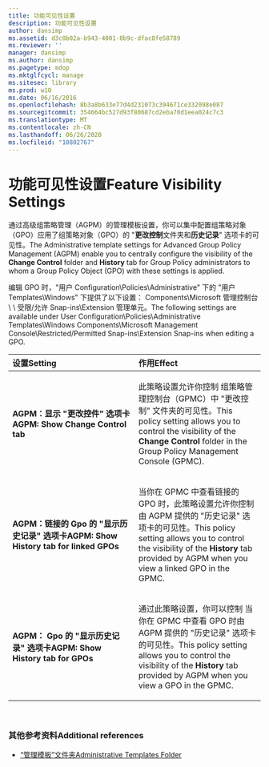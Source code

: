 ```yaml
---
title: 功能可见性设置
description: 功能可见性设置
author: dansimp
ms.assetid: d3c0b02a-b943-4001-8b9c-dfac8fe58789
ms.reviewer: ''
manager: dansimp
ms.author: dansimp
ms.pagetype: mdop
ms.mktglfcycl: manage
ms.sitesec: library
ms.prod: w10
ms.date: 06/16/2016
ms.openlocfilehash: 8b3a8b633e77d4d231073c394671ce332098e087
ms.sourcegitcommit: 354664bc527d93f80687cd2eba70d1eea024c7c3
ms.translationtype: MT
ms.contentlocale: zh-CN
ms.lasthandoff: 06/26/2020
ms.locfileid: "10802767"
---
```

# <span data-ttu-id="4ee36-103">功能可见性设置</span><span class="sxs-lookup"><span data-stu-id="4ee36-103">Feature Visibility Settings</span></span>


<span data-ttu-id="4ee36-104">通过高级组策略管理（AGPM）的管理模板设置，你可以集中配置组策略对象（GPO）应用了组策略对象（GPO）的 "**更改控制**文件夹和**历史记录**" 选项卡的可见性。</span><span class="sxs-lookup"><span data-stu-id="4ee36-104">The Administrative template settings for Advanced Group Policy Management (AGPM) enable you to centrally configure the visibility of the **Change Control** folder and **History** tab for Group Policy administrators to whom a Group Policy Object (GPO) with these settings is applied.</span></span>

<span data-ttu-id="4ee36-105">编辑 GPO 时，"用户 Configuration\\Policies\\Administrative" 下的 "用户 Templates\\Windows" 下提供了以下设置： Components\\Microsoft 管理控制台 \ \ 受限/允许 Snap-ins\\Extension 管理单元。</span><span class="sxs-lookup"><span data-stu-id="4ee36-105">The following settings are available under User Configuration\\Policies\\Administrative Templates\\Windows Components\\Microsoft Management Console\\Restricted/Permitted Snap-ins\\Extension Snap-ins when editing a GPO.</span></span>

<table>
<colgroup>
<col width="50%" />
<col width="50%" />
</colgroup>
<thead>
<tr class="header">
<th align="left"><span data-ttu-id="4ee36-106">设置</span><span class="sxs-lookup"><span data-stu-id="4ee36-106">Setting</span></span></th>
<th align="left"><span data-ttu-id="4ee36-107">作用</span><span class="sxs-lookup"><span data-stu-id="4ee36-107">Effect</span></span></th>
</tr>
</thead>
<tbody>
<tr class="odd">
<td align="left"><p><strong><span data-ttu-id="4ee36-108">AGPM：显示 "更改控件" 选项卡</span><span class="sxs-lookup"><span data-stu-id="4ee36-108">AGPM: Show Change Control tab</span></span></strong></p></td>
<td align="left"><p><span data-ttu-id="4ee36-109">此策略设置允许你控制 <strong> </strong> 组策略管理控制台（GPMC）中 "更改控制" 文件夹的可见性。</span><span class="sxs-lookup"><span data-stu-id="4ee36-109">This policy setting allows you to control the visibility of the <strong>Change Control</strong> folder in the Group Policy Management Console (GPMC).</span></span></p></td>
</tr>
<tr class="even">
<td align="left"><p><strong><span data-ttu-id="4ee36-110">AGPM：链接的 Gpo 的 "显示历史记录" 选项卡</span><span class="sxs-lookup"><span data-stu-id="4ee36-110">AGPM: Show History tab for linked GPOs</span></span></strong></p></td>
<td align="left"><p><span data-ttu-id="4ee36-111"><strong> </strong> 当你在 GPMC 中查看链接的 GPO 时，此策略设置允许你控制由 AGPM 提供的 "历史记录" 选项卡的可见性。</span><span class="sxs-lookup"><span data-stu-id="4ee36-111">This policy setting allows you to control the visibility of the <strong>History</strong> tab provided by AGPM when you view a linked GPO in the GPMC.</span></span></p></td>
</tr>
<tr class="odd">
<td align="left"><p><strong><span data-ttu-id="4ee36-112">AGPM： Gpo 的 "显示历史记录" 选项卡</span><span class="sxs-lookup"><span data-stu-id="4ee36-112">AGPM: Show History tab for GPOs</span></span></strong></p></td>
<td align="left"><p><span data-ttu-id="4ee36-113">通过此策略设置，你可以控制 <strong> </strong> 当你在 GPMC 中查看 GPO 时由 AGPM 提供的 "历史记录" 选项卡的可见性。</span><span class="sxs-lookup"><span data-stu-id="4ee36-113">This policy setting allows you to control the visibility of the <strong>History</strong> tab provided by AGPM when you view a GPO in the GPMC.</span></span></p></td>
</tr>
</tbody>
</table>

 

### <span data-ttu-id="4ee36-114">其他参考资料</span><span class="sxs-lookup"><span data-stu-id="4ee36-114">Additional references</span></span>

-   [<span data-ttu-id="4ee36-115">“管理模板”文件夹</span><span class="sxs-lookup"><span data-stu-id="4ee36-115">Administrative Templates Folder</span></span>](administrative-templates-folder-agpm40.md)

 

 





